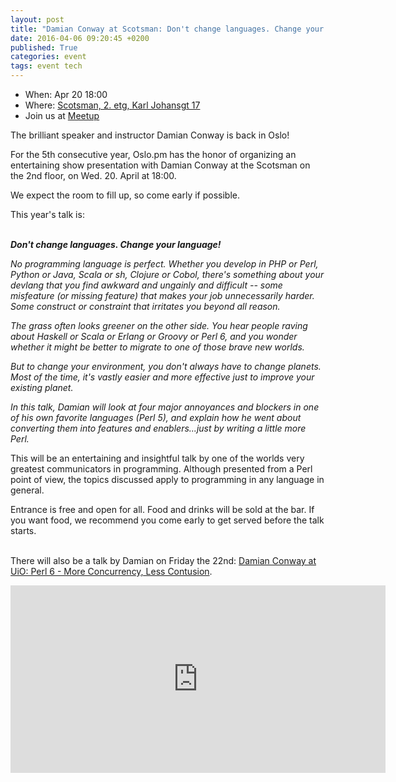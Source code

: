 ```yaml
---
layout: post
title: "Damian Conway at Scotsman: Don't change languages. Change your language!"
date: 2016-04-06 09:20:45 +0200
published: True
categories: event
tags: event tech
---
```


* When: Apr 20 18:00
* Where: [Scotsman, 2. etg, Karl Johansgt 17](https://maps.google.com/maps?f=q&hl=en&q=Karl+Johansgt+17%2C+Oslo%2C+no)
* Join us at [Meetup](https://www.meetup.com/Oslo-pm/events/230165754/)

The brilliant speaker and instructor Damian Conway is back in Oslo!

For the 5th consecutive year, Oslo.pm has the honor of organizing an entertaining show presentation with Damian Conway at the Scotsman on the 2nd floor, on Wed. 20. April at 18:00.

We expect the room to fill up, so come early if possible.

This year&#39;s talk is:

<br><b><i>Don&#39;t change languages. Change your language!</i></b>

<i>No programming language is perfect. Whether you develop in PHP or Perl, Python or Java, Scala or sh, Clojure or Cobol, there&#39;s something about your devlang that you find awkward and ungainly and difficult -- some misfeature (or missing feature) that makes your job unnecessarily harder. Some construct or constraint that irritates you beyond all reason.</i>

<i>The grass often looks greener on the other side. You hear people raving about Haskell or Scala or Erlang or Groovy or Perl 6, and you wonder whether it might be better to migrate to one of those brave new worlds.</i>

<i>But to change your environment, you don&#39;t always have to change planets. Most of the time, it&#39;s vastly easier and more effective just to improve your existing planet.</i>

<i>In this talk, Damian will look at four major annoyances and blockers in one of his own favorite languages (Perl 5), and explain how he went about converting them into features and enablers...just by writing a little more Perl.</i>

This will be an entertaining and insightful talk by one of the worlds very greatest communicators in programming. Although presented from a Perl point of view, the topics discussed apply to programming in any language in general.

Entrance is free and open for all. Food and drinks will be sold at the bar. If you want food, we recommend you come early to get served before the talk starts.

<br>There will also be a talk by Damian on Friday the 22nd: <a href="http://www.meetup.com/Oslo-pm/events/230167281/">Damian Conway at UiO: Perl 6 - More Concurrency, Less Contusion</a>.

<iframe class="google-maps" src="https://www.google.com/maps/embed/v1/place?q=q=Karl+Johansgt+17%2C+Oslo%2C+no&key=AIzaSyASIjsQVcDWLnkdszZ-yw13Qcs-iFk8Q4Y" width="600" height="300" frameborder="0" allowfullscreen></iframe>
